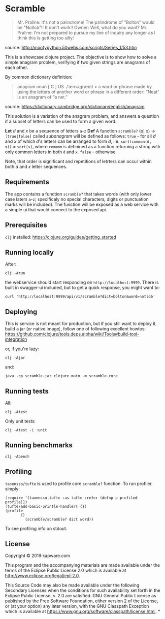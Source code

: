 # Scramble

> Mr. Praline: It's not a palindrome! The palindrome of "Bolton" would be "Notlob"!! It don't work!!
> Owner: Well, what do you want?
> Mr. Praline: I'm not prepared to pursue my line of inquiry any longer as I think this is getting too silly!

source: http://montypython.50webs.com/scripts/Series_1/53.htm

This is a showcase clojure project. The objective is to show how to solve a simple anagram problem, verifying if two given strings are anagrams of each other.

By common dictionary definition:
> anagram
> noun [ C ] US ​  /ˈæn·əˌɡræm/
​>
> a word or phrase made by using the letters of another word or phrase in a different order:
> “Neat” is an anagram of “a net.”

source: https://dictionary.cambridge.org/dictionary/english/anagram

This solution is a variation of the anagram problem, and answers a question if a subset of letters can be used to form a given word.

**Let** _d_ and _x_ be a sequence of letters `a`-`z`
**Def** A function `scramble?` (_d_, _x_) -> `[true|false]` called _subanagram_ will be defined as follows:
       `true` - for all _d_ and _x_ of which  _d_'s letters can be arranged to form _d_, i.e. `sort(common(d, x))` = `sort(x)`, where `common` is definined as a function returning a string with only common letters in both `d` and `x`.
       `false` - otherwise

Note, that order is significant and repetitions of letrters can occur within both _d_ and _x_ letter sequences. 

## Requirements
The app contains a function `scramble?` that takes words (with only lower case laters `a`-`z`; specificaly no special characters, digits or punctuation marks will be included).
The function will be exposed as a web service with a simple ui that would connect to the exposed api.

## Prerequisites
`clj` installed: https://clojure.org/guides/getting_started

## Running locally
After:
```
clj -Arun
```
the webservice should start responding on `http://localhost:9999`.
There is built in swagger-ui included, but to get a quick response, you might want to:
```
curl 'http://localhost:9999/api/v1/scramble?dict=bolton&word=notlob'
```

## Deploying
This is service is not meant for production, but if you still want to deploy it, build a jar (or native image), follow one of following excellent howtos:
https://github.com/clojure/tools.deps.alpha/wiki/Tools#build-tool-integration

or, if you're lazy:
```
clj -Ajar
```
and:
```
java -cp scramble.jar clojure.main -m scramble.core
```

## Running tests

All:
```
clj -Atest
```
Only unit tests:

```
clj -Atest -i :unit
```

## Running benchmarks
```
clj -Abench
```

## Profiling
`taoensso/tufte` is used to profile core `scramble?` function. To run profiler, simply:
```
(require '[taoensso.tufte :as tufte :refer (defnp p profiled profile)])
(tufte/add-basic-println-handler! {})
(profile
       {}
         (scramble/scramble? dict word))
```
To see profiling info on stdout.


## License

Copyright © 2019 kapware.com

This program and the accompanying materials are made available under the
terms of the Eclipse Public License 2.0 which is available at
http://www.eclipse.org/legal/epl-2.0.

This Source Code may also be made available under the following Secondary
Licenses when the conditions for such availability set forth in the Eclipse
Public License, v. 2.0 are satisfied: GNU General Public License as published by
the Free Software Foundation, either version 2 of the License, or (at your
option) any later version, with the GNU Classpath Exception which is available
at https://www.gnu.org/software/classpath/license.html.
* 
